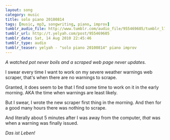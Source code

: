 ```yaml
---
layout: song
category: music
title: solo piano 20100814
tags: [music, mp3, songwriting, piano, improv]
tumblr_audio_file: http://www.tumblr.com/audio_file/955469605/tumblr_l76d4aBm2Q1qzo4ep
tumblr_url: http://t.yelyah.com/post/955469605
tumblr_date: Sat, 14 Aug 2010 22:45:46
tumblr_type: audio
tumblr_teaser: yelyah - "solo piano 20100814" piano improv
---
```

*A watched pot never boils and a scraped web page never updates.*

I swear every time I want to work on my severe weather warnings web scraper, that's when there are no warnings to scrape.

Granted, it does seem to be that I find some time to work on it in the early morning. AKA the time when warnings are least likely.

But I swear, I wrote the new scraper first thing in the morning. And then for a good many hours there was nothing to scrape.

And literally about 5 minutes after I was away from the computer, *that* was when a warning was finally issued.

*Das ist Leben!*
